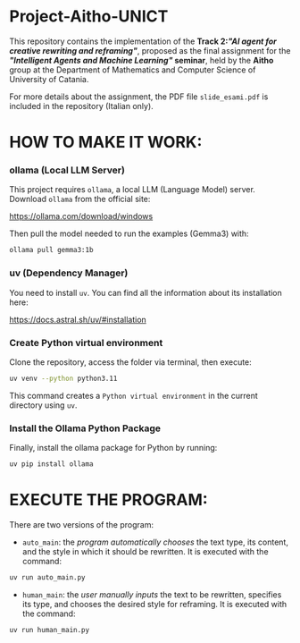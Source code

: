 # Project-Aitho-UNICT

This repository contains the implementation of the **Track 2:*"AI agent for creative rewriting and reframing"***, proposed as the final assignment for the ***"Intelligent Agents and Machine Learning"* seminar**, held by the **Aitho** group at the Department of Mathematics and Computer Science of University of Catania.

For more details about the assignment, the PDF file `slide_esami.pdf` is included in the repository (Italian only).

# HOW TO MAKE IT WORK:

### ollama (Local LLM Server)

This project requires `ollama`, a local LLM (Language Model) server. 
Download `ollama` from the official site:

https://ollama.com/download/windows


Then pull the model needed to run the examples (Gemma3) with:

```sh
ollama pull gemma3:1b
```

### uv (Dependency Manager)

You need to install `uv`. You can find all the information about its installation here: 

https://docs.astral.sh/uv/#installation

### Create Python virtual environment

Clone the repository, access the folder via terminal, then execute:

```sh
uv venv --python python3.11
```

This command creates a `Python virtual environment` in the current directory using `uv`.

### Install the Ollama Python Package

Finally, install the ollama package for Python by running:

```sh
uv pip install ollama
``` 

# EXECUTE THE PROGRAM:

There are two versions of the program:

- `auto_main`: the *program automatically chooses* the text type, its content, and the style in which it should be rewritten. It is executed with the command:

```sh
uv run auto_main.py
``` 

- `human_main`: the *user manually inputs* the text to be rewritten, specifies its type, and chooses the desired style for reframing. It is executed with the command:

```sh
uv run human_main.py
```


